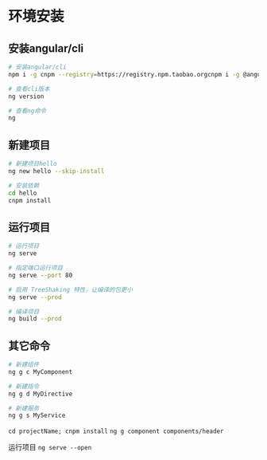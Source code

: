 # 环境安装

## 安装angular/cli

```bash
# 安装angular/cli
npm i -g cnpm --registry=https://registry.npm.taobao.orgcnpm i -g @angular/cli

# 查看cli版本
ng version

# 查看ng命令
ng
```

## 新建项目

```bash
# 新建项目hello
ng new hello --skip-install

# 安装依赖
cd hello
cnpm install
```

## 运行项目

```bash
# 运行项目
ng serve

# 指定端口运行项目
ng serve --port 80

# 启用 TreeShaking 特性，让编译的包更小
ng serve --prod

# 编译项目
ng build --prod
```



## 其它命令

```bash
# 新建组件
ng g c MyComponent

# 新建指令
ng g d MyDirective

# 新建服务
ng g s MyService
```







`cd projectName; cnpm install`
`ng g component components/header`

运行项目
`ng serve --open`